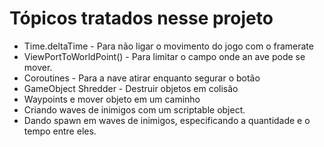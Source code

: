 # Tópicos tratados nesse projeto
* Time.deltaTime - Para não ligar o movimento do jogo com o framerate
* ViewPortToWorldPoint() - Para limitar o campo onde an ave pode se mover.
* Coroutines - Para a nave atirar enquanto segurar o botão
* GameObject Shredder - Destruir objetos em colisão
* Waypoints e mover objeto em um caminho
* Criando waves de inimigos com um scriptable object.
* Dando spawn em waves de inimigos, especificando a quantidade e o tempo entre eles.
